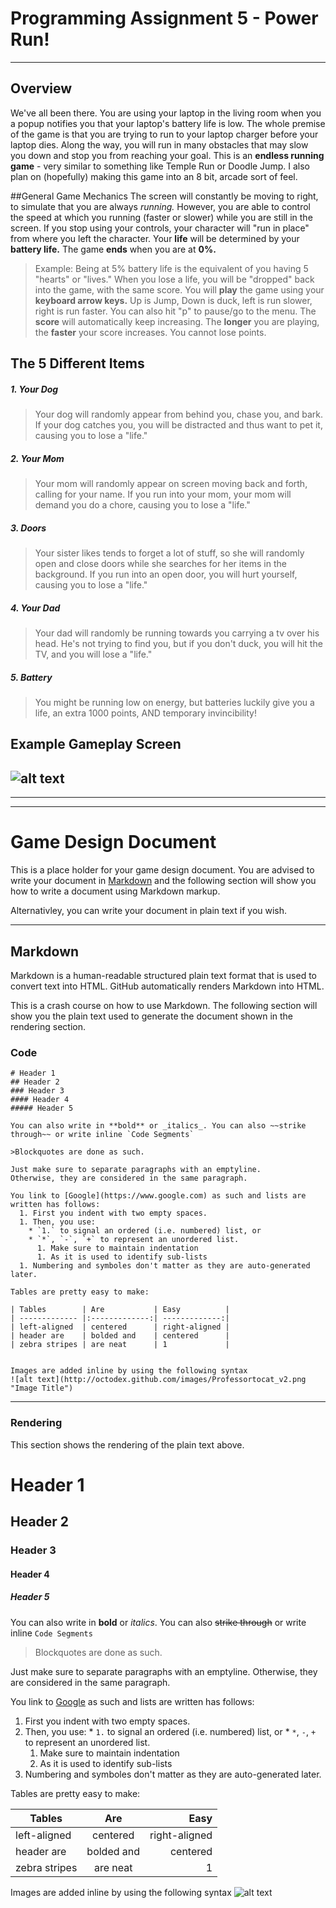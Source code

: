 # Programming Assignment 5 - Power Run!
----

## Overview
We've all been there.
You are using your laptop in the living room when you a popup notifies you that your laptop's battery life is low.
The whole premise of the game is that you are trying to run to your laptop charger before your laptop dies.
Along the way, you will run in many obstacles that may slow you down and stop you from reaching your goal.
This is an **endless running game** - very similar to something like Temple Run or Doodle Jump.
I also plan on (hopefully) making this game into an 8 bit, arcade sort of feel.

##General Game Mechanics
The screen will constantly be moving to right, to simulate that you are always _running._
However, you are able to control the speed at which you running (faster or slower) while you are still in the screen.
If you stop using your controls, your character will "run in place" from where you left the character.
Your **life** will be determined by your **battery life.** The game **ends** when you are at **0%.**
> Example: Being at 5% battery life is the equivalent of you having 5 "hearts" or "lives." When you lose a life, you will be "dropped" back into the game, with the same score.
You will **play** the game using your **keyboard arrow keys.**
> Up is Jump, Down is duck, left is run slower, right is run faster. You can also hit "p" to pause/go to the menu.
The **score** will automatically keep increasing. The **longer** you are playing, the **faster** your score increases. You cannot lose points.


## The 5 Different Items
##### 1. Your Dog
> Your dog will randomly appear from behind you, chase you, and bark. If your dog catches you, you will be distracted and thus want to pet it, causing you to lose a "life." 

##### 2. Your Mom
> Your mom will randomly appear on screen moving back and forth, calling for your name. If you run into your mom, your mom will demand you do a chore, causing you to lose a "life."

##### 3. Doors
> Your sister likes tends to forget a lot of stuff, so she will randomly open and close doors while she searches for her items in the background. If you run into an open door, you will hurt yourself, causing you to lose a "life."

##### 4. Your Dad
> Your dad will randomly be running towards you carrying a tv over his head. He's not trying to find you, but if you don't duck, you will hit the TV, and you will lose a "life."

##### 5. Battery
> You might be running low on energy, but batteries luckily give you a life, an extra 1000 points, AND temporary invincibility!



## Example Gameplay Screen
![alt text](http://i229.photobucket.com/albums/ee242/AsadaAsada/b5e026b8-b6f2-458a-8f2c-6b364513d39c_zps0a707ac5.jpg "Power Run!")
----
----
----

# Game Design Document
This is a place holder for your game design document. You are advised to write your document in [Markdown](http://daringfireball.net/projects/markdown/) and the following section will show you how to write a document using Markdown markup.

Alternativley, you can write your document in plain text if you wish.

----

## Markdown
Markdown is a human-readable structured plain text format that is used to convert text into HTML. GitHub automatically renders Markdown into HTML.

This is a crash course on how to use Markdown. The following section will show you the plain text used to generate the document shown in the rendering section.

### Code

```
# Header 1
## Header 2
### Header 3
#### Header 4
##### Header 5

You can also write in **bold** or _italics_. You can also ~~strike through~~ or write inline `Code Segments`

>Blockquotes are done as such.

Just make sure to separate paragraphs with an emptyline. 
Otherwise, they are considered in the same paragraph.

You link to [Google](https://www.google.com) as such and lists are written has follows:
  1. First you indent with two empty spaces.
  1. Then, you use:
    * `1.` to signal an ordered (i.e. numbered) list, or
    * `*`, `-`, `+` to represent an unordered list.
      1. Make sure to maintain indentation
      1. As it is used to identify sub-lists
  1. Numbering and symboles don't matter as they are auto-generated later.

Tables are pretty easy to make:

| Tables        | Are           | Easy          |
| ------------- |:-------------:| -------------:|
| left-aligned  | centered      | right-aligned |
| header are    | bolded and    | centered      |
| zebra stripes | are neat      | 1             |


Images are added inline by using the following syntax
![alt text](http://octodex.github.com/images/Professortocat_v2.png "Image Title")
```

----

### Rendering
This section shows the rendering of the plain text above.

# Header 1
## Header 2
### Header 3
#### Header 4
##### Header 5

You can also write in **bold** or _italics_. You can also ~~strike through~~ or write inline `Code Segments`

>Blockquotes are done as such.

Just make sure to separate paragraphs with an emptyline. 
Otherwise, they are considered in the same paragraph.

You link to [Google](https://www.google.com) as such and lists are written has follows:
  1. First you indent with two empty spaces.
  1. Then, you use:
    * `1.` to signal an ordered (i.e. numbered) list, or
    * `*`, `-`, `+` to represent an unordered list.
      1. Make sure to maintain indentation
      1. As it is used to identify sub-lists
  1. Numbering and symboles don't matter as they are auto-generated later.

Tables are pretty easy to make:

| Tables        | Are           | Easy          |
| ------------- |:-------------:| -------------:|
| left-aligned  | centered      | right-aligned |
| header are    | bolded and    | centered      |
| zebra stripes | are neat      | 1             |


Images are added inline by using the following syntax
![alt text](http://octodex.github.com/images/Professortocat_v2.png "Image Title")


